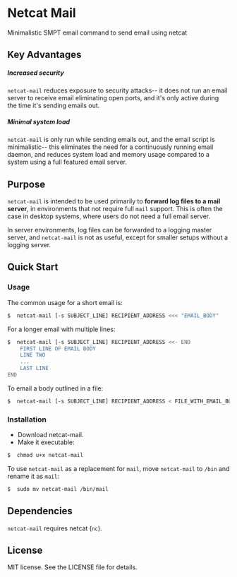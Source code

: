 # Netcat Mail

Minimalistic SMPT email command to send email using netcat

## Key Advantages
##### Increased security
`netcat-mail` reduces exposure to security attacks-- it does not run an email server to receive email eliminating open ports, and it's only active during the time it's sending emails out.

##### Minimal system load
`netcat-mail` is only run while sending emails out, and the email script is minimalistic-- this eliminates the need for a continuously running email daemon, and reduces system load and memory usage compared to a system using a full featured email server.

## Purpose
`netcat-mail` is intended to be used primarily to **forward log files to a mail server**, in environments that not require full `mail` support. This is often the case in desktop systems, where users do not need a full email server.

In server environments, log files can be forwarded to a logging master server, and `netcat-mail` is not as useful, except for smaller setups without a logging server.

## Quick Start

### Usage

The common usage for a short email is:
~~~bash
$  netcat-mail [-s SUBJECT_LINE] RECIPIENT_ADDRESS <<< "EMAIL_BODY"
~~~

For a longer email with multiple lines:
~~~bash
$  netcat-mail [-s SUBJECT_LINE] RECIPIENT_ADDRESS <<- END
	FIRST LINE OF EMAIL BODY
	LINE TWO
	...
	LAST LINE
END
~~~

To email a body outlined in a file:
~~~bash
$  netcat-mail [-s SUBJECT_LINE] RECIPIENT_ADDRESS < FILE_WITH_EMAIL_BODY
~~~

### Installation
* Download netcat-mail.
* Make it executable:
~~~bash
$  chmod u+x netcat-mail
~~~

To use `netcat-mail` as a replacement for `mail`, move `netcat-mail` to `/bin` and rename it as `mail`:
~~~bash
$  sudo mv netcat-mail /bin/mail
~~~

## Dependencies
`netcat-mail` requires netcat (`nc`).

## License
MIT license. See the LICENSE file for details. 

